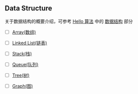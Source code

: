 ## Data Structure

关于数据结构的概要介绍，可参考 [Hello 算法](https://www.hello-algo.com) 中的 [数据结构](https://www.hello-algo.com/chapter_data_structure/classification_of_data_structure/) 部分

- [ ] [Array(数组)](./array.md)
- [ ] [Linked List(链表)](./linked-list.md)

- [ ] [Stack(栈)](./stack.md)
- [ ] [Queue(队列)](./queue.md)

- [ ] [Tree(树)](./tree.md)
- [ ] [Graph(图)](./graph.md)

